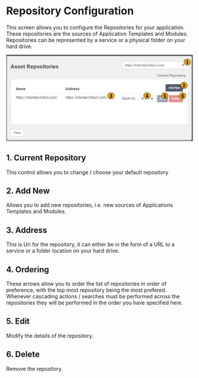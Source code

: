 # Repository Configuration

This screen allows you to configure the Repositories for your application. These repositories are the sources of Application Templates and Modules. Repositories can be represented by a service or a physical folder on your hard drive. 

![Image of the Repository Configuration Screen](../../images/UserManual/RepositoryConfiguration.png)

## 1. Current Repository
This control allows you to change / choose your default repository 

## 2. Add New
Allows you to add new repositories, i.e. new sources of Applications Templates and Modules. 

## 3. Address
This is Uri for the repository, it can either be in the form of a URL to a service or a folder location on your hard drive.

## 4. Ordering
These arrows allow you to order the list of repositories in order of preference, with the top most repository being the most prefered. Whenever cascading actions / searches must be performed across the repositories they will be performed in the order you have specified here.

## 5. Edit
Modify the details of the repository.

## 6. Delete
Remove the repository.